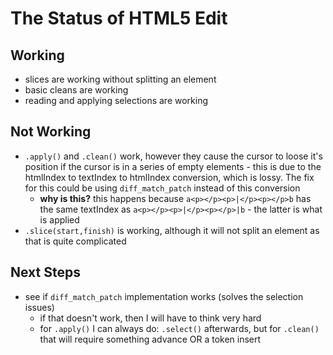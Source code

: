 # The Status of HTML5 Edit

## Working

- slices are working without splitting an element
- basic cleans are working
- reading and applying selections are working


## Not Working

- `.apply()` and `.clean()` work, however they cause the cursor to loose it's position if the cursor is in a series of empty elements - this is due to the htmlIndex to textIndex to htmlIndex conversion, which is lossy. The fix for this could be using `diff_match_patch` instead of this conversion
	- **why is this?** this happens because `a<p></p><p>|</p><p></p>b` has the same textIndex as `a<p></p><p>|</p><p></p>|b` - the latter is what is applied
- `.slice(start,finish)` is working, although it will not split an element as that is quite complicated


## Next Steps

- see if `diff_match_patch` implementation works (solves the selection issues)
	- if that doesn't work, then I will have to think very hard
	- for `.apply()` I can always do: `.select()` afterwards, but for `.clean()` that will require something advance OR a token insert